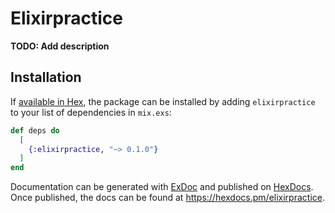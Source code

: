 # Elixirpractice

**TODO: Add description**

## Installation

If [available in Hex](https://hex.pm/docs/publish), the package can be installed
by adding `elixirpractice` to your list of dependencies in `mix.exs`:

```elixir
def deps do
  [
    {:elixirpractice, "~> 0.1.0"}
  ]
end
```

Documentation can be generated with [ExDoc](https://github.com/elixir-lang/ex_doc)
and published on [HexDocs](https://hexdocs.pm). Once published, the docs can
be found at <https://hexdocs.pm/elixirpractice>.

